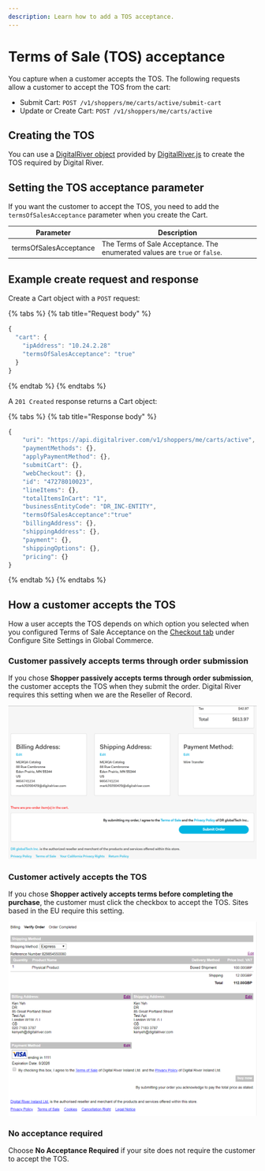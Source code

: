 ```yaml
---
description: Learn how to add a TOS acceptance.
---
```


# Terms of Sale (TOS) acceptance

You capture when a customer accepts the TOS. The following requests allow a customer to accept the TOS from the cart:

* Submit Cart: `POST /v1/shoppers/me/carts/active/submit-cart`
* Update or Create Cart: `POST /v1/shoppers/me/carts/active`

## Creating the TOS

You can use a [DigitalRiver object](../payment-integrations-1/digitalriver.js/reference/digitalriver-object.md) provided by [DigitalRiver.js](../payment-integrations-1/digitalriver.js/) to create the TOS required by Digital River.

## Setting the TOS acceptance parameter

If you want the customer to accept the TOS, you need to add the `termsOfSalesAcceptance` parameter when you create the Cart.&#x20;

| Parameter              | Description                                                                |
| ---------------------- | -------------------------------------------------------------------------- |
| termsOfSalesAcceptance | The Terms of Sale Acceptance. The enumerated values are `true` or `false`. |

## Example create request and response

Create a Cart object with a `POST` request:

{% tabs %}
{% tab title="Request body" %}
```javascript
{
  "cart": {
    "ipAddress": "10.24.2.28"
    "termsOfSalesAcceptance": "true"
  }
}
```
{% endtab %}
{% endtabs %}

A `201 Created` response returns a Cart object:

{% tabs %}
{% tab title="Response body" %}
```javascript
{
    "uri": "https://api.digitalriver.com/v1/shoppers/me/carts/active",
    "paymentMethods": {},
    "applyPaymentMethod": {},
    "submitCart": {},
    "webCheckout": {},
    "id": "47278010023",
    "lineItems": {},
    "totalItemsInCart": "1",
    "businessEntityCode": "DR_INC-ENTITY",
    "termsOfSalesAcceptance":"true"
    "billingAddress": {},
    "shippingAddress": {},
    "payment": {},
    "shippingOptions": {},
    "pricing": {}
}
```
{% endtab %}
{% endtabs %}

## How a customer accepts the TOS

How a user accepts the TOS depends on which option you selected when you configured Terms of Sale Acceptance on the [Checkout tab](https://help.digitalriver.com/help/gc/Administration/Site/Configuring-site-settings.htm#CheckoutTab) under Configure Site Settings in Global Commerce.

### Customer passively accepts terms through order submission

If you chose **Shopper passively accepts terms through order submission**, the customer accepts the TOS when they submit the order. Digital River requires this setting when we are the Reseller of Record.

![](../.gitbook/assets/passive-sales-terms-of-acceptance-checkbox.png)

### Customer actively accepts the TOS

If you chose **Shopper actively accepts terms before completing the purchase**, the customer must click the checkbox to accept the TOS. Sites based in the EU require this setting.

![](<../.gitbook/assets/sales-terms-of-acceptance-checkbox (3).png>)

### No acceptance required

Choose **No Acceptance Required** if your site does not require the customer to accept the TOS.
